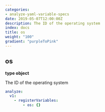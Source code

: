 ```yaml
---
categories:
- analyze-yaml-variable-specs
date: 2019-05-07T12:00:00Z
description: The ID of the operating system
index: docs
title: os
weight: "100"
gradient: "purpleToPink"
---
```


## os

**type object**

The ID of the operating system


```yaml
analyze:
  v1:
    - registerVariables:
        - os: {}
```
